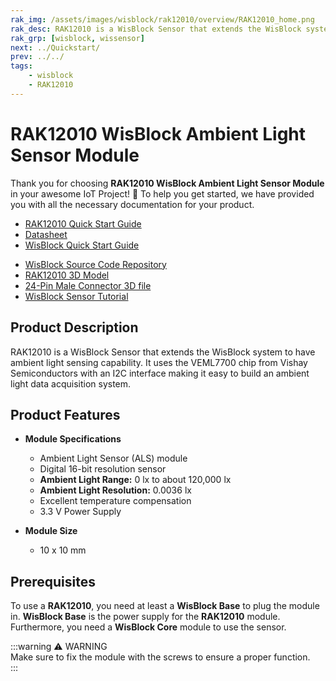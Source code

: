 ```yaml
---
rak_img: /assets/images/wisblock/rak12010/overview/RAK12010_home.png
rak_desc: RAK12010 is a WisBlock Sensor that extends the WisBlock system to have ambient light sensing capability. It uses the VEML7700 chip from Vishay Semiconductors with an I2C interface making it easy to build an ambient light data acquisition system.
rak_grp: [wisblock, wissensor]
next: ../Quickstart/
prev: ../../
tags:
    - wisblock
    - RAK12010
---
```



# RAK12010 WisBlock Ambient Light Sensor Module

Thank you for choosing **RAK12010 WisBlock Ambient Light Sensor Module** in your awesome IoT Project! 🎉 To help you get started, we have provided you with all the necessary documentation for your product.

* [RAK12010 Quick Start Guide](../Quickstart/)
* [Datasheet](../Datasheet/)
* <a href="../../Quickstart/" target="_blank">WisBlock Quick Start Guide</a>
<!---* [WisBlock Quick Start Guide](../../Quickstart/)-->
* [WisBlock Source Code Repository](https://github.com/RAKWireless/WisBlock/)
* [RAK12010 3D Model](https://downloads.rakwireless.com/3D_File/WisBlock/3D_RAK12010.stp)
* [24-Pin Male Connector 3D file](https://downloads.rakwireless.com/3D_File/Accessory/WisConnector/M24S1003K6M.stp)
* [WisBlock Sensor Tutorial](/Knowledge-Hub/Learn/WisBlock-Sensor-Tutorial/)

## Product Description

RAK12010 is a WisBlock Sensor that extends the WisBlock system to have ambient light sensing capability. It uses the VEML7700 chip from Vishay Semiconductors with an I2C interface making it easy to build an ambient light data acquisition system.

## Product Features

* **Module Specifications**
    * Ambient Light Sensor (ALS) module
    * Digital 16-bit resolution sensor
    * **Ambient Light Range:** 0&nbsp;lx to about 120,000&nbsp;lx
    * **Ambient Light Resolution:** 0.0036&nbsp;lx
    * Excellent temperature compensation
    * 3.3&nbsp;V Power Supply

* **Module Size**
    * 10 x 10&nbsp;mm

## Prerequisites

To use a **RAK12010**, you need at least a **WisBlock Base** to plug the module in. **WisBlock Base** is the power supply for the **RAK12010** module. Furthermore, you need a **WisBlock Core** module to use the sensor.

:::warning ⚠️ WARNING    
Make sure to fix the module with the screws to ensure a proper function.    
:::